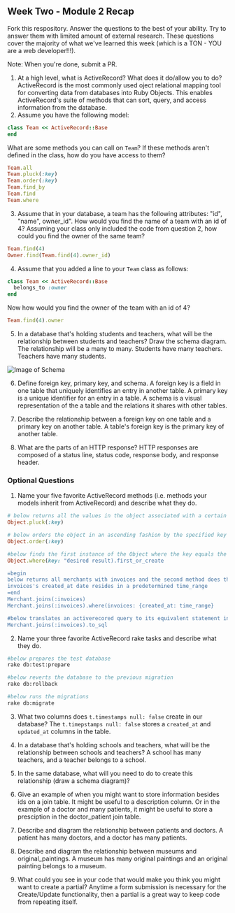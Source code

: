 ## Week Two - Module 2 Recap

Fork this respository. Answer the questions to the best of your ability. Try to answer them with limited amount of external research. These questions cover the majority of what we've learned this week (which is a TON - YOU are a web developer!!!). 

Note: When you're done, submit a PR.

1. At a high level, what is ActiveRecord? What does it do/allow you to do?
ActiveRecord is the most commonly used oject relational mapping tool for converting data from databases into Ruby Objects. This enables ActiveRecord's suite of methods that can sort, query, and access information from the database. 
2. Assume you have the following model:

```ruby
class Team << ActiveRecord::Base
end
```

What are some methods you can call on `Team`? If these methods aren't defined in the class, how do you have access to them?
```ruby
Team.all
Team.pluck(:key)
Team.order(:key)
Team.find_by
Team.find
Team.where
```

3. Assume that in your database, a team has the following attributes: "id", "name", owner_id". How would you find the name of a team with an id of 4? Assuming your class only included the code from question 2, how could you find the owner of the same team?
```ruby
Team.find(4)
Owner.find(Team.find(4).owner_id)
```


4. Assume that you added a line to your `Team` class as follows:

```ruby
class Team << ActiveRecord::Base
  belongs_to :owner
end
```

Now how would you find the owner of the team with an id of 4?
```ruby
Team.find(4).owner
```

5. In a database that's holding students and teachers, what will be the relationship between students and teachers? Draw the schema diagram. 
The relationship will be a many to many. Students have many teachers. Teachers have many students. 

![Image of Schema](http://paulzaich.com/images/blog/sql-schema-example.png)

6. Define foreign key, primary key, and schema.
A foreign key is a field in one table that uniquely identifies an entry in another table. A primary key is a unique identifier for an entry in a table. A schema is a visual representation of the a table and the relations it shares with other tables.  

7. Describe the relationship between a foreign key on one table and a primary key on another table.
A table's foreign key is the primary key of another table. 

8. What are the parts of an HTTP response?
HTTP responses are composed of a status line, status code, response body, and response header. 

### Optional Questions

1. Name your five favorite ActiveRecord methods (i.e. methods your models inherit from ActiveRecord) and describe what they do.
```ruby
# below returns all the values in the object associated with a certain key
Object.pluck(:key)

# below orders the object in an ascending fashion by the specified key
Object.order(:key)

#below finds the first instance of the Object where the key equals the desired result and if it does not exist it creates it
Object.where(key: "desired result).first_or_create

=begin
below returns all merchants with invoices and the second method does the same where the 
invoices's created_at date resides in a predetermined time_range
=end
Merchant.joins(:invoices)
Merchant.joins(:invoices).where(invoices: {created_at: time_range}

#below translates an activerecored query to its equivalent statement in SQL
Merchant.joins(:invoices).to_sql

````
2. Name your three favorite ActiveRecord rake tasks and describe what they do.
```bash
#below prepares the test database
rake db:test:prepare

#below reverts the database to the previous migration
rake db:rollback

#below runs the migrations
rake db:migrate
```
3. What two columns does `t.timestamps null: false` create in our database?
The `t.timepstamps null: false` stores a `created_at` and `updated_at` columns in the table.

4. In a database that's holding schools and teachers, what will be the relationship between schools and teachers?
A school has many teachers, and a teacher belongs to a school. 

5. In the same database, what will you need to do to create this relationship (draw a schema diagram)?

6. Give an example of when you might want to store information besides ids on a join table.
It might be useful to a description column. Or in the example of a doctor and many patients, it might be useful to store a presciption in the doctor_patient join table.

7. Describe and diagram the relationship between patients and doctors.
A patient has many doctors, and a doctor has many patients.

8. Describe and diagram the relationship between museums and original_paintings.
A museum has many original paintings and an original painting belongs to a museum.

9. What could you see in your code that would make you think you might want to create a partial?
Anytime a form submission is necessary for the Create/Update functionality, then a partial is a great way to keep code from repeating itself. 
